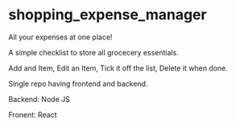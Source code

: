 # shopping_expense_manager
All your expenses at one place!

A simple checklist to store all grocecery essentials.

Add and Item,
Edit an Item,
Tick it off the list,
Delete it when done.

Single repo having frontend and backend.

Backend: Node JS

Fronent: React
